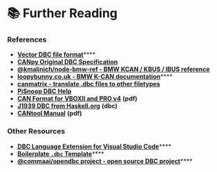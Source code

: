 # 📚 Further Reading

### References

* [**Vector DBC file format**](https://bitbucket.org/tobylorenz/vector\_dbc/src/master/)****
* ****[**CANpy Original DBC Specification**](https://github.com/stefanhoelzl/CANpy/blob/master/docs/DBC\_Specification.md)****
* ****[**@kmalinich/node-bmw-ref - BMW KCAN / KBUS / IBUS reference**](https://github.com/kmalinich/node-bmw-ref)****
* [**loopybunny.co.uk - BMW K-CAN documentation**](https://www.loopybunny.co.uk/CarPC/k\_can.html)****
* ****[**canmatrix - translate .dbc files to other filetypes**](https://github.com/ebroecker/canmatrix)****
* ****[**PiSnoop DBC Help**](http://pisnoop.s3.amazonaws.com/snoop\_help\_dbc.htm)****
* [**CAN Format for VBOXII and PRO v4**](http://www.racelogic.co.uk/\_downloads/vbox/Application\_Notes/CAN%20Format%20for%20VBOXII%20and%20PRO%20v4.pdf) **(pdf)**
* [**J1939 DBC from Haskell.org**](https://hackage.haskell.org/package/ecu-0.0.8/src/src/j1939\_utf8.dbc) **(dbc)**
* [**CANtool Manual**](http://www.ingenieurbuerobecker.de/downloads/CANtool\_Manual.pdf) **(pdf)**

### Other Resources

* [**DBC Language Extension for Visual Studio Code**](https://marketplace.visualstudio.com/items?itemName=lharri73.dbc)****
* [**Boilerplate `.dbc` Template**](boilerplate.md)****
* [**@commaai/opendbc project - open source DBC project**](https://github.com/commaai/opendbc)****
